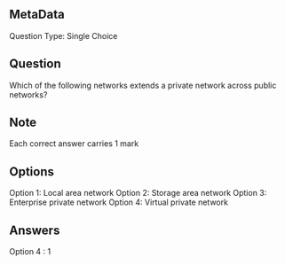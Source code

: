 ## MetaData
Question Type: Single Choice

## Question
Which of the following networks extends a private network across public networks?

## Note
Each correct answer carries 1 mark

## Options
Option 1: Local area network
Option 2: Storage area network
Option 3: Enterprise private network
Option 4: Virtual private network

## Answers
Option 4 : 1
